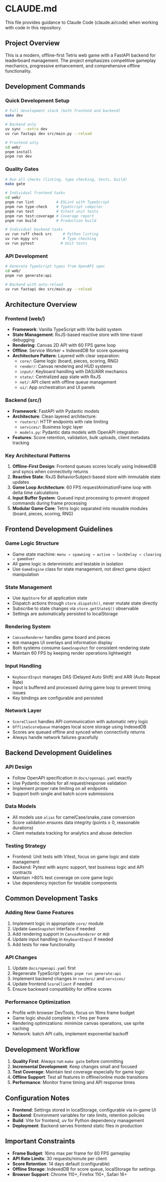 # CLAUDE.md

This file provides guidance to Claude Code (claude.ai/code) when working with code in this repository.

## Project Overview

This is a modern, offline-first Tetris web game with a FastAPI backend for leaderboard management. The project emphasizes competitive gameplay mechanics, progressive enhancement, and comprehensive offline functionality.

## Development Commands

### Quick Development Setup
```bash
# Full development stack (both frontend and backend)
make dev

# Backend only
uv sync --extra dev
uv run fastapi dev src/main.py --reload

# Frontend only
cd web/
pnpm install
pnpm run dev
```

### Quality Gates
```bash
# Run all checks (linting, type checking, tests, build)
make gate

# Individual frontend tasks
cd web/
pnpm run lint          # ESLint with TypeScript
pnpm run type-check    # TypeScript compiler
pnpm run test          # Vitest unit tests
pnpm run test:coverage # Coverage report
pnpm run build         # Production build

# Individual backend tasks
uv run ruff check src     # Python linting
uv run mypy src           # Type checking
uv run pytest            # Unit tests
```

### API Development
```bash
# Generate TypeScript types from OpenAPI spec
cd web/
pnpm run generate:api

# Backend with auto-reload
uv run fastapi dev src/main.py --reload
```

## Architecture Overview

### Frontend (web/)
- **Framework**: Vanilla TypeScript with Vite build system
- **State Management**: RxJS-based reactive store with time-travel debugging
- **Rendering**: Canvas 2D API with 60 FPS game loop
- **Offline**: Service Worker + IndexedDB for score queueing
- **Architecture Pattern**: Layered with clear separation:
  - `core/`: Game logic (board, pieces, scoring, RNG)
  - `render/`: Canvas rendering and HUD systems
  - `input/`: Keyboard handling with DAS/ARR mechanics
  - `state/`: Centralized app state with RxJS
  - `net/`: API client with offline queue management
  - `ui/`: App orchestration and UI panels

### Backend (src/)
- **Framework**: FastAPI with Pydantic models
- **Architecture**: Clean layered architecture:
  - `routers/`: HTTP endpoints with rate limiting
  - `services/`: Business logic layer
  - `models.py`: Pydantic data models with OpenAPI integration
- **Features**: Score retention, validation, bulk uploads, client metadata tracking

### Key Architectural Patterns

1. **Offline-First Design**: Frontend queues scores locally using IndexedDB and syncs when connectivity returns
2. **Reactive State**: RxJS BehaviorSubject-based store with immutable state updates
3. **Game Loop Architecture**: 60 FPS requestAnimationFrame loop with delta time calculations
4. **Input Buffer System**: Queued input processing to prevent dropped commands during frame processing
5. **Modular Game Core**: Tetris logic separated into reusable modules (board, pieces, scoring, RNG)

## Frontend Development Guidelines

### Game Logic Structure
- Game state machine: `menu → spawning → active → lockDelay → clearing → gameOver`
- All game logic is deterministic and testable in isolation
- Use `GameEngine` class for state management, not direct game object manipulation

### State Management
- Use `AppStore` for all application state
- Dispatch actions through `store.dispatch()`, never mutate state directly
- Subscribe to state changes via `store.getState$()` observable
- Settings are automatically persisted to localStorage

### Rendering System
- `CanvasRenderer` handles game board and pieces
- `HUD` manages UI overlays and information display
- Both systems consume `GameSnapshot` for consistent rendering state
- Maintain 60 FPS by keeping render operations lightweight

### Input Handling
- `KeyboardInput` manages DAS (Delayed Auto Shift) and ARR (Auto Repeat Rate)
- Input is buffered and processed during game loop to prevent timing issues
- Key bindings are configurable and persisted

### Network Layer
- `ScoreClient` handles API communication with automatic retry logic
- `OfflineScoreQueue` manages local score storage using IndexedDB
- Scores are queued offline and synced when connectivity returns
- Always handle network failures gracefully

## Backend Development Guidelines

### API Design
- Follow OpenAPI specification in `docs/openapi.yaml` exactly
- Use Pydantic models for all request/response validation
- Implement proper rate limiting on all endpoints
- Support both single and batch score submissions

### Data Models
- All models use `alias` for camelCase/snake_case conversion
- Score validation ensures data integrity (points ≥ 0, reasonable durations)
- Client metadata tracking for analytics and abuse detection

### Testing Strategy
- Frontend: Unit tests with Vitest, focus on game logic and state management
- Backend: Pytest with async support, test business logic and API contracts
- Maintain >80% test coverage on core game logic
- Use dependency injection for testable components

## Common Development Tasks

### Adding New Game Features
1. Implement logic in appropriate `core/` module
2. Update `GameSnapshot` interface if needed
3. Add rendering support in `CanvasRenderer` or `HUD`
4. Update input handling in `KeyboardInput` if needed
5. Add tests for new functionality

### API Changes
1. Update `docs/openapi.yaml` first
2. Regenerate TypeScript types: `pnpm run generate:api`
3. Implement backend changes in `routers/` and `services/`
4. Update frontend `ScoreClient` if needed
5. Ensure backward compatibility for offline scores

### Performance Optimization
- Profile with browser DevTools, focus on 16ms frame budget
- Game logic should complete in <1ms per frame
- Rendering optimizations: minimize canvas operations, use sprite caching
- Network: batch API calls, implement exponential backoff

## Development Workflow

1. **Quality First**: Always run `make gate` before committing
2. **Incremental Development**: Keep changes small and focused
3. **Test Coverage**: Maintain test coverage especially for game logic
4. **Offline Support**: Test all features in offline/online mode transitions
5. **Performance**: Monitor frame timing and API response times

## Configuration Notes

- **Frontend**: Settings stored in localStorage, configurable via in-game UI
- **Backend**: Environment variables for rate limits, retention policies
- **Build**: Vite for frontend, uv for Python dependency management
- **Deployment**: Backend serves frontend static files in production

## Important Constraints

- **Frame Budget**: 16ms max per frame for 60 FPS gameplay
- **API Rate Limits**: 30 requests/minute per client
- **Score Retention**: 14 days default (configurable)
- **Offline Storage**: IndexedDB for score queue, localStorage for settings
- **Browser Support**: Chrome 110+, Firefox 110+, Safari 16+